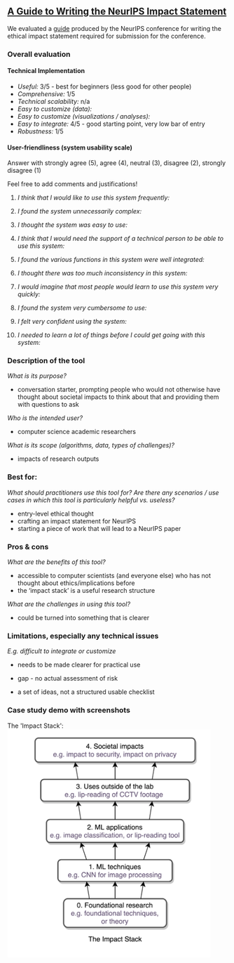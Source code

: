 ## [A Guide to Writing the NeurIPS Impact Statement](https://medium.com/@operations_18894/a-guide-to-writing-the-neurips-impact-statement-4293b723f832)

We evaluated a [guide](https://medium.com/@operations_18894/a-guide-to-writing-the-neurips-impact-statement-4293b723f832) produced by the NeurIPS conference for writing the ethical impact statement required for submission for the conference.

### Overall evaluation

#### Technical Implementation

- _Useful:_ 3/5 - best for beginners (less good for other people)
- _Comprehensive:_ 1/5
- _Technical scalability:_ n/a
- _Easy to customize (data):_
- _Easy to customize (visualizations / analyses):_
- _Easy to integrate:_ 4/5 - good starting point, very low bar of entry
- _Robustness:_ 1/5

#### User-friendliness (system usability scale)

Answer with strongly agree (5), agree (4), neutral (3), disagree (2), strongly disagree (1)

Feel free to add comments and justifications!

1. _I think that I would like to use this system frequently:_

2. _I found the system unnecessarily complex:_

3. _I thought the system was easy to use:_

4. _I think that I would need the support of a technical person to be able to use this system:_

5. _I found the various functions in this system were well integrated:_

6. _I thought there was too much inconsistency in this system:_

7. _I would imagine that most people would learn to use this system very quickly:_

8. _I found the system very cumbersome to use:_

9. _I felt very confident using the system:_

10. _I needed to learn a lot of things before I could get going with this system:_

### Description of the tool

_What is its purpose?_ 
- conversation starter, prompting people who would not otherwise have thought about societal impacts to think about that and providing them with questions to ask

_Who is the intended user?_ 
- computer science academic researchers

_What is its scope (algorithms, data, types of challenges)?_
- impacts of research outputs

### Best for:

_What should practitioners use this tool for? Are there any scenarios / use cases in which this tool is particularly helpful vs. useless?_

- entry-level ethical thought
- crafting an impact statement for NeurIPS
- starting a piece of work that will lead to a NeurIPS paper

### Pros & cons

_What are the benefits of this tool?_

- accessible to computer scientists (and everyone else) who has not thought about ethics/implications before
- the ‘impact stack’ is a useful research structure

_What are the challenges in using this tool?_

- could be turned into something that is clearer

### Limitations, especially any technical issues

_E.g. difficult to integrate or customize_

- needs to be made clearer for practical use

- gap - no actual assessment of risk

- a set of ideas, not a structured usable checklist

### Case study demo with screenshots

The 'Impact Stack':
![The Impact Stack](../_media/image33.png)
